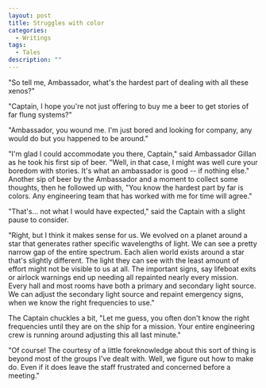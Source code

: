 ```yaml
---
layout: post
title: Struggles with color
categories:
  - Writings
tags:
  - Tales
description: ""
---
```


"So tell me, Ambassador, what's the hardest part of dealing with all these xenos?"

"Captain, I hope you're not just offering to buy me a beer to get stories of far flung systems?"

"Ambassador, you wound me. I'm just bored and looking for company, any would do but you happened
to be around."

"I'm glad I could accommodate you there, Captain," said Ambassador Gillan as he took his first sip
of beer. "Well, in that case, I might was well cure your boredom with stories. It's what an
ambassador is good -- if nothing else." Another sip of beer by the Ambassador and a moment to
collect some thoughts, then he followed up with, "You know the hardest part by far is colors. Any
engineering team that has worked with me for time will agree."

"That's... not what I would have expected," said the Captain with a slight pause to consider.

"Right, but I think it makes sense for us. We evolved on a planet around a star that generates
rather specific wavelengths of light. We can see a pretty narrow gap of the entire spectrum. Each
alien world exists around a star that's slightly different. The light they can see with the least
amount of effort might not be visible to us at all. The important signs, say lifeboat exits or
airlock warnings end up needing all repainted nearly every mission. Every hall and most rooms have
both a primary and secondary light source. We can adjust the secondary light source and repaint
emergency signs, when we know the right frequencies to use."

The Captain chuckles a bit, "Let me guess, you often don't know the right frequencies until they are
on the ship for a mission. Your entire engineering crew is running around adjusting this all
last minute."

"Of course! The courtesy of a little foreknowledge about this sort of thing is beyond most of the
groups I've dealt with. Well, we figure out how to make do. Even if it does leave the staff
frustrated and concerned before a meeting."
